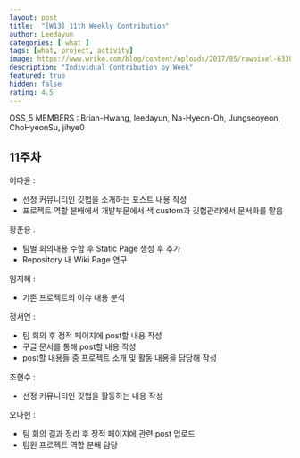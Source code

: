 ```yaml
---	
layout: post	
title:  "[W13] 11th Weekly Contribution"	
author: Leedayun
categories: [ what ]	
tags: [what, project, activity]
image: https://www.wrike.com/blog/content/uploads/2017/05/rawpixel-633847-unsplash.jpg
description: "Individual Contribution by Week"	
featured: true	
hidden: false	
rating: 4.5
---	
```


OSS_5 MEMBERS : Brian-Hwang, leedayun, Na-Hyeon-Oh, Jungseoyeon, ChoHyeonSu, jihye0

## 11주차

이다윤 : 
- 선정 커뮤니티인 깃헙을 소개하는 포스트 내용 작성
- 프로젝트 역할 분배에서 개발부문에서 색 custom과 깃헙관리에서 문서화를 맡음

황준용 : 
- 팀별 회의내용 수합 후  Static Page 생성 후 추가
- Repository 내 Wiki Page 연구

임지혜 : 
- 기존 프로젝트의 이슈 내용 분석

정서연 : 
- 팀 회의 후 정적 페이지에 post할 내용 작성
- 구글 문서를 통해 post할 내용 작성
- post할 내용들 중 프로젝트 소개 및 활동 내용을 담당해 작성

조현수 :
- 선정 커뮤니티인 깃헙을 활동하는 내용 작성

오나현 : 
- 팀 회의 결과 정리 후 정적 페이지에 관련 post 업로드
- 팀원 프로젝트 역할 분배 담당
